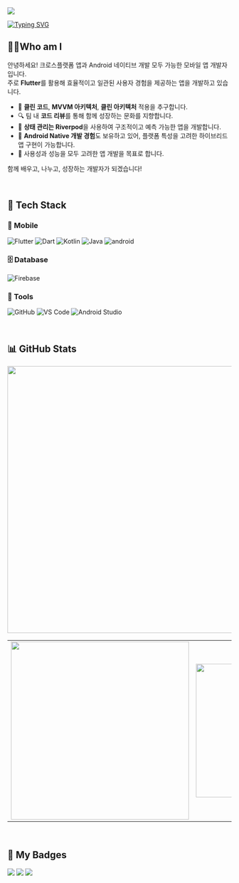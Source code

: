 <!-- 헤더 -->
<img src="https://capsule-render.vercel.app/api?type=waving&color=89f7fe,66a6ff&height=200&section=header&text=Hi%20I'm%20Flutter%20Developer!🚀&fontSize=40&fontColor=ffffff"/>

<!-- 타이핑 애니메이션 -->
[![Typing SVG](https://readme-typing-svg.demolab.com?font=Fira+Code&size=22&pause=1000&center=true&width=435&lines=Flutter+%26+Dart+Lover💙;Mobile+App+Developer📱;Welcome+to+my+GitHub!👋)](https://git.io/typing-svg)

## 👨‍💻Who am I

안녕하세요! 크로스플랫폼 앱과 Android 네이티브 개발 모두 가능한 모바일 앱 개발자입니다. <br>
주로 **Flutter**를 활용해 효율적이고 일관된 사용자 경험을 제공하는 앱을 개발하고 있습니다. <br>

- 🧼 **클린 코드**, **MVVM 아키텍처**, **클린 아키텍처** 적용을 추구합니다.
- 🔍 팀 내 **코드 리뷰**를 통해 함께 성장하는 문화를 지향합니다.
- 🔄 **상태 관리는 Riverpod**을 사용하여 구조적이고 예측 가능한 앱을 개발합니다.
- 🤖 **Android Native 개발 경험**도 보유하고 있어, 플랫폼 특성을 고려한 하이브리드 앱 구현이 가능합니다.
- 📱 사용성과 성능을 모두 고려한 앱 개발을 목표로 합니다.

함께 배우고, 나누고, 성장하는 개발자가 되겠습니다!

<br>

## 🔧 Tech Stack

### 📱 Mobile
![Flutter](https://img.shields.io/badge/Flutter-02569B?style=for-the-badge&logo=flutter&logoColor=white)
![Dart](https://img.shields.io/badge/Dart-0175C2?style=for-the-badge&logo=dart&logoColor=white)
![Kotlin](https://img.shields.io/badge/Kotlin-0095D5?&style=for-the-badge&logo=kotlin&logoColor=white)
![Java](https://img.shields.io/badge/Java-007396?style=for-the-badge&logo=Java&logoColor=white)
![android](https://img.shields.io/badge/Android-3DDC84?style=for-the-badge&logo=android&logoColor=white)

### 🗄️ Database
![Firebase](https://img.shields.io/badge/Firebase-FFCA28?style=for-the-badge&logo=firebase&logoColor=white)

### 🔧 Tools
![GitHub](https://img.shields.io/badge/GitHub-181717?style=for-the-badge&logo=github&logoColor=white)
![VS Code](https://img.shields.io/badge/VS_Code-007ACC?style=for-the-badge&logo=visual-studio-code&logoColor=white)
![Android Studio](https://img.shields.io/badge/Android_Studio-3DDC84?style=for-the-badge&logo=android-studio&logoColor=white)

<br>

## 📊 GitHub Stats

<p align="center">
  <a href="https://git.io/streak-stats">
    <img src="https://streak-stats.demolab.com?user=Meezzi&theme=transparent" width="600" />
  </a>
</p>

<table align="center">
  <tr>
    <td>
      <a href="https://github.com/anuraghazra/github-readme-stats">
        <img src="https://github-readme-stats.vercel.app/api?username=Meezzi&show_icons=true&theme=transparent" width="400"/>
      </a>
    </td>
    <td>
      <a href="https://github.com/anuraghazra/github-readme-stats">
        <img src="https://github-readme-stats.vercel.app/api/top-langs/?username=Meezzi&layout=compact&theme=transparent" width="300"/>
      </a>
    </td>
  </tr>
</table>

<br>

## 🔖 My Badges

<a href="https://flutter.dev/"><img src="https://img.shields.io/badge/Mobile-Development-blue?style=flat-square&logo=flutter&logoColor=white"/></a>
<a href="mailto:glow3941@gmail.com"><img src="https://img.shields.io/badge/Email-Contact-red?style=flat-square&logo=gmail&logoColor=white"/></a>
<a href="https://sfida.tistory.com"><img src="https://img.shields.io/badge/Blog-Visit-1e90ff?style=flat-square&logo=velog&logoColor=white"/></a>

<br>
